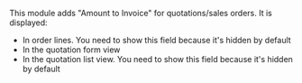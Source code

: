 This module adds "Amount to Invoice" for quotations/sales orders. It is displayed:

- In order lines. You need to show this field because it's hidden by default
- In the quotation form view
- In the quotation list view. You need to show this field because it's hidden by default
